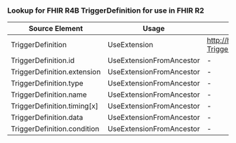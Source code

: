 ### Lookup for FHIR R4B TriggerDefinition for use in FHIR R2

| Source Element | Usage | Target |
| -------------- | ----- | ------ |
| TriggerDefinition | UseExtension | http://hl7.org/fhir/4.3/StructureDefinition/extension-TriggerDefinition |
| TriggerDefinition.id | UseExtensionFromAncestor | - |
| TriggerDefinition.extension | UseExtensionFromAncestor | - |
| TriggerDefinition.type | UseExtensionFromAncestor | - |
| TriggerDefinition.name | UseExtensionFromAncestor | - |
| TriggerDefinition.timing[x] | UseExtensionFromAncestor | - |
| TriggerDefinition.data | UseExtensionFromAncestor | - |
| TriggerDefinition.condition | UseExtensionFromAncestor | - |
